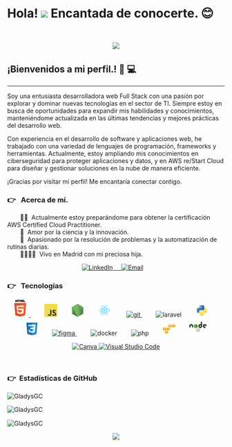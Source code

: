 # Hola! <img src="https://media.giphy.com/media/hvRJCLFzcasrR4ia7z/giphy.gif" width="20px"> Encantada de conocerte. :blush: 
<br>
<p align="center"  >
  <a href="https://github.com/DenverCoder1/readme-typing-svg">
    <img src="https://readme-typing-svg.herokuapp.com?lines=Soy+Gladys+Guanin;Desarrolladora%20Web%20Full-Stack%20&center=true&width=600&height=100&font=arial&color=Fc85a2&size=40">
  </a>
</p>

<h2 align="left" >
¡Bienvenidos a mi perfil.! 👋 💻
</h2>
<hr>

Soy una entusiasta desarrolladora web Full Stack con una pasión por explorar y dominar nuevas tecnologías en el sector de TI. Siempre estoy en busca de oportunidades para expandir mis habilidades y conocimientos, manteniéndome actualizada en las últimas tendencias y mejores prácticas del desarrollo web.

Con experiencia en el desarrollo de software y aplicaciones web, he trabajado con una variedad de lenguajes de programación, frameworks y herramientas. Actualmente, estoy ampliando mis conocimientos en ciberseguridad para proteger aplicaciones y datos, y en AWS re/Start Cloud para diseñar y gestionar soluciones en la nube de manera eficiente.
 
¡Gracias por visitar mi perfil! Me encantaría conectar contigo.

### 👉 &nbsp; Acerca de mí.

&nbsp;&nbsp;&nbsp;&emsp; :technologist: &nbsp;Actualmente estoy preparándome para obtener la certificación AWS Certified Cloud Practitioner.\
&nbsp;&nbsp;&nbsp;&emsp; :seedling: &nbsp;Amor por la ciencia y la innovación.\
&nbsp;&nbsp;&nbsp;&emsp; :heartbeat: &nbsp;Apasionado por la resolución de problemas y la automatización de rutinas diarias.\
&nbsp;&nbsp;&nbsp;&emsp; :family_man_woman_girl_girl: &nbsp;Vivo en Madrid con mi preciosa hija.

<p align="center">
    <a href="https://www.linkedin.com/in/gladys-guanín-criollo-36ba80b7/" target="_blank">
    <img alt="LinkedIn" src="https://img.shields.io/badge/linkedin-%230077B5.svg?&style=for-the-badge&logo=linkedin&logoColor=white" </a>&nbsp;&nbsp;&nbsp;&nbsp; 
    <a href="mailto:beacriollo@hotmail.com" target="_blank"><img alt="Email" src="https://img.shields.io/badge/-EMAIL-red?&style=for-the-badge&logo=mail.ru&logoColor=white" /></a>&nbsp;&nbsp;&nbsp;&nbsp;
 
  </p>

### 👉 &nbsp; Tecnologías
<p align="center">
  <a href="https://www.w3.org/html/" target="_blank" rel="noreferrer"> <img src="https://raw.githubusercontent.com/devicons/devicon/master/icons/html5/html5-original-wordmark.svg" alt="html5" width="40" height="40"/> </a> 
  &emsp;&emsp; <code><img height="30" alt="javascript" src="https://raw.githubusercontent.com/github/explore/80688e429a7d4ef2fca1e82350fe8e3517d3494d/topics/javascript/javascript.png"></code>&emsp;&emsp;
    <code><img height="30" alt="nodejs" src="https://raw.githubusercontent.com/github/explore/80688e429a7d4ef2fca1e82350fe8e3517d3494d/topics/nodejs/nodejs.png"></code>&emsp;&emsp;    
    <code><img height="30" alt="react" src="https://raw.githubusercontent.com/github/explore/80688e429a7d4ef2fca1e82350fe8e3517d3494d/topics/react/react.png"></code> &emsp;&emsp;
   <a href="https://git-scm.com/" target="_blank" rel="noreferrer"> <img src="https://www.vectorlogo.zone/logos/git-scm/git-scm-icon.svg" alt="git" width="40" height="40"/> </a>&emsp;&emsp;
   <img src="https://github.com/konpa/devicon/blob/master/icons/laravel/laravel-plain-wordmark.svg" alt="laravel" width="30px" height="30px"/>&emsp;&emsp;
  <img src="https://github.com/devicons/devicon/blob/master/icons/python/python-original.svg" alt="python" width="30px" height="30px"/>&emsp;&emsp;
  <img src="https://github.com/devicons/devicon/blob/master/icons/css3/css3-original.svg" alt="css3" width="30px" height="30px"/>&emsp;&emsp;
  <a href="https://www.figma.com/" target="_blank" rel="noreferrer"> <img src="https://www.vectorlogo.zone/logos/figma/figma-icon.svg" alt="figma" width="40" height="40"/> </a>&emsp;&emsp;
  <img src="https://github.com/konpa/devicon/blob/master/icons/docker/docker-original-wordmark.svg" alt="docker" width="30px" height="30px"/>&emsp;&emsp;
  <img src="https://github.com/konpa/devicon/blob/master/icons/php/php-original.svg" alt="php" width="30px" height="30px"/>&emsp;&emsp;
  <img src="https://raw.githubusercontent.com/devicons/devicon/master/icons/amazonwebservices/amazonwebservices-original.svg" alt="AWS Cloud" width="30px" height="30px"/>&emsp;&emsp;
    <a href="https://nodejs.org" target="_blank" rel="noreferrer"> <img src="https://raw.githubusercontent.com/devicons/devicon/master/icons/nodejs/nodejs-original-wordmark.svg" alt="nodejs" width="40" height="40"/> </a>

</p>
<p align="center">
 
 <a href="#">
  	<img alt="Canva" src="https://img.shields.io/badge/Canva-%2300C4CC.svg?style=flat&logo=Canva&logoColor=white"/>
  </a>
 <a href="#"><img alt="Visual Studio Code" src="https://img.shields.io/badge/Visual%20Studio%20Code-0078d7.svg?logo=visual-studio-code&logoColor=white"></a>
</p> 
<br>

 ###  👉&nbsp; Estadísticas de GitHub   

<p align="left"><img  src="https://github-readme-stats.vercel.app/api/top-langs?username=GladysGC&show_icons=true&locale=en&layout=compact" alt="GladysGC" /> </p>

<p align="left"><img  src="https://github-readme-stats.vercel.app/api?username=GladysGC&show_icons=true&locale=en" alt="GladysGC" />  </p> 

<p align="left"><img align="center" src="https://github-readme-streak-stats.herokuapp.com/?user=GladysGC&" alt="GladysGC" />  </p>

  





<p align="center">
	
   <img src="https://readme-typing-svg.herokuapp.com?lines=Construido+con+mucha+pasión&width=500&height=50&font=arial&color=Fc85a2&size=20">
</p>


<!--
**GladysGC/GladysGC** is a ✨ _special_ ✨ repository because its `README.md` (this file) appears on your GitHub profile.

Here are some ideas to get you started:

- 🔭 I’m currently working on ...
- 🌱 I’m currently learning ...
- 👯 I’m looking to collaborate on ...
- 🤔 I’m looking for help with ...
- 💬 Ask me about ...
- 📫 How to reach me: ...
- 😄 Pronouns: ...
- ⚡ Fun fact: ...
-->
